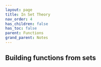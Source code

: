```yaml
---
layout: page
title: In Set Theory 
nav_order: 4
has_children: false
has_toc: false
parent: Functions 
grand_parent: Notes
---
```


## Building functions from sets 
